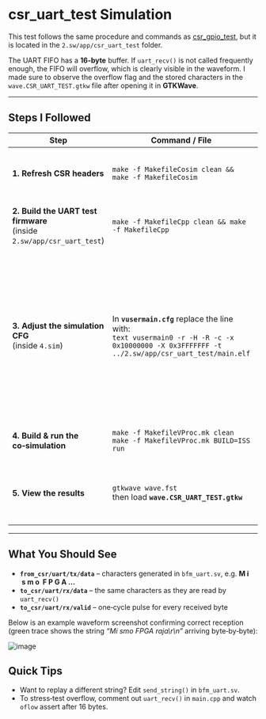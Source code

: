 # csr_uart_test Simulation

This test follows the same procedure and commands as [csr_gpio_test](../csr_gpio_test/README.md), but it is located in the `2.sw/app/csr_uart_test` folder.

The UART FIFO has a **16‑byte** buffer. If `uart_recv()` is not called frequently enough, the FIFO will overflow, which is clearly visible in the waveform. I made sure to observe the overflow flag and the stored characters in the `wave.CSR_UART_TEST.gtkw` file after opening it in **GTKWave**.

---

## Steps I Followed

| Step | Command / File | What It Does |
|------|----------------|--------------|
| **1. Refresh CSR headers** | ```make -f MakefileCosim clean && make -f MakefileCosim ``` | Keeps software and hardware CSR definitions in sync. |
| **2. Build the UART test firmware** <br>(inside `2.sw/app/csr_uart_test`) | ```make -f MakefileCpp clean && make -f MakefileCpp ``` | Generates `main.elf` that continuously calls `uart_recv()`. |
| **3. Adjust the simulation CFG** <br>(inside `4.sim`) | In **`vusermain.cfg`** replace the line with: <br>``` text vusermain0 -r -H -R -c -x 0x10000000 -X 0x3FFFFFFF -t ../2.sw/app/csr_uart_test/main.elf ``` | **⚠️  Important:** the wider range `0x1000_0000 – 0x3FFF_FFFF` includes **DMEM**. The narrower range used in the GPIO test (`0x2000_0000 – 0x2000_FFFF`) **skips DMEM** and the program will never run correctly. |
| **4. Build & run the co‑simulation** | ```make -f MakefileVProc.mk clean make -f MakefileVProc.mk BUILD=ISS run ``` | Produces `wave.fst` with all DUT signals. |
| **5. View the results** | ```gtkwave wave.fst ``` <br>then load **`wave.CSR_UART_TEST.gtkw`** | Inspect RX/TX activity and watch the `oflow` flag when FIFO fills. |

---

## What You Should See

* **`from_csr/uart/tx/data`** – characters generated in `bfm_uart.sv`, e.g. **M i  s m o  F P G A …**
* **`to_csr/uart/rx/data`** – the same characters as they are read by `uart_recv()`
* **`to_csr/uart/rx/valid`** – one‑cycle pulse for every received byte

Below is an example waveform screenshot confirming correct reception (green trace shows the string *“Mi smo FPGA raja\r\n”* arriving byte‑by‑byte):

![image](https://github.com/user-attachments/assets/ad248d4e-de57-423d-b88f-8cc1a7c7debf)

## Quick Tips

* Want to replay a different string? Edit `send_string()` in `bfm_uart.sv`.
* To stress‑test overflow, comment out `uart_recv()` in `main.cpp` and watch `oflow` assert after 16 bytes.
